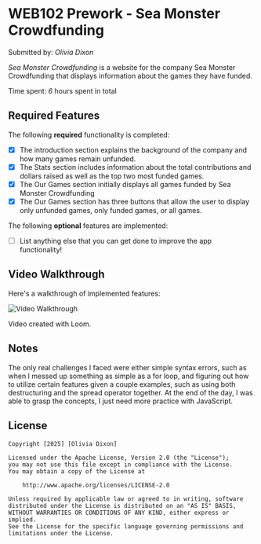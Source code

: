 # WEB102 Prework - Sea Monster Crowdfunding

Submitted by: *Olivia Dixon*

*Sea Monster Crowdfunding* is a website for the company Sea Monster Crowdfunding that displays information about the games they have funded.

Time spent: *6* hours spent in total

## Required Features

The following **required** functionality is completed:

* [x] The introduction section explains the background of the company and how many games remain unfunded.
* [x] The Stats section includes information about the total contributions and dollars raised as well as the top two most funded games.
* [x] The Our Games section initially displays all games funded by Sea Monster Crowdfunding
* [x] The Our Games section has three buttons that allow the user to display only unfunded games, only funded games, or all games.

The following **optional** features are implemented:

* [ ] List anything else that you can get done to improve the app functionality!

## Video Walkthrough

Here's a walkthrough of implemented features:

<img src='[https://www.loom.com/share/4a97890ada33407cac0cfba419c8fe26?sid=9db621d0-61ff-4aaf-bf46-f0fed42b7821](https://www.loom.com/share/4a97890ada33407cac0cfba419c8fe26?sid=34132a27-148e-45bf-90f6-1b748b39de9c)' title='Video Walkthrough' width='' alt='Video Walkthrough' />

Video created with Loom.  

## Notes

The only real challenges I faced were either simple syntax errors, such as when I messed up something as simple as a for loop, and figuring out how to utilize certain features given a couple examples, such as using both destructuring and the spread operator together. At the end of the day, I was able to grasp the concepts, I just need more practice with JavaScript.

## License

    Copyright [2025] [Olivia Dixon]

    Licensed under the Apache License, Version 2.0 (the "License");
    you may not use this file except in compliance with the License.
    You may obtain a copy of the License at

        http://www.apache.org/licenses/LICENSE-2.0

    Unless required by applicable law or agreed to in writing, software
    distributed under the License is distributed on an "AS IS" BASIS,
    WITHOUT WARRANTIES OR CONDITIONS OF ANY KIND, either express or implied.
    See the License for the specific language governing permissions and
    limitations under the License.
